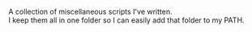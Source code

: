 A collection of miscellaneous scripts I've written.  
I keep them all in one folder so I can easily add that folder to my PATH.
